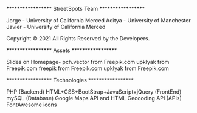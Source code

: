 
*****************  StreetSpots Team *****************

Jorge - University of California Merced
Aditya - University of Manchester
Javier - University of California Merced

Copyright © 2021 All Rights Reserved by the Developers.

*****************  Assets  *****************

Slides on Homepage-
pch.vector from Freepik.com
upklyak from Freepik.com
freepik from Freepik.com
upklyak from Freepik.com

*****************  Technologies  *****************

PHP (Backend)
HTML+CSS+BootStrap+JavaScript+jQuery (FrontEnd)
mySQL (Database)
Google Maps API and HTML Geocoding API (APIs)
FontAwesome icons
